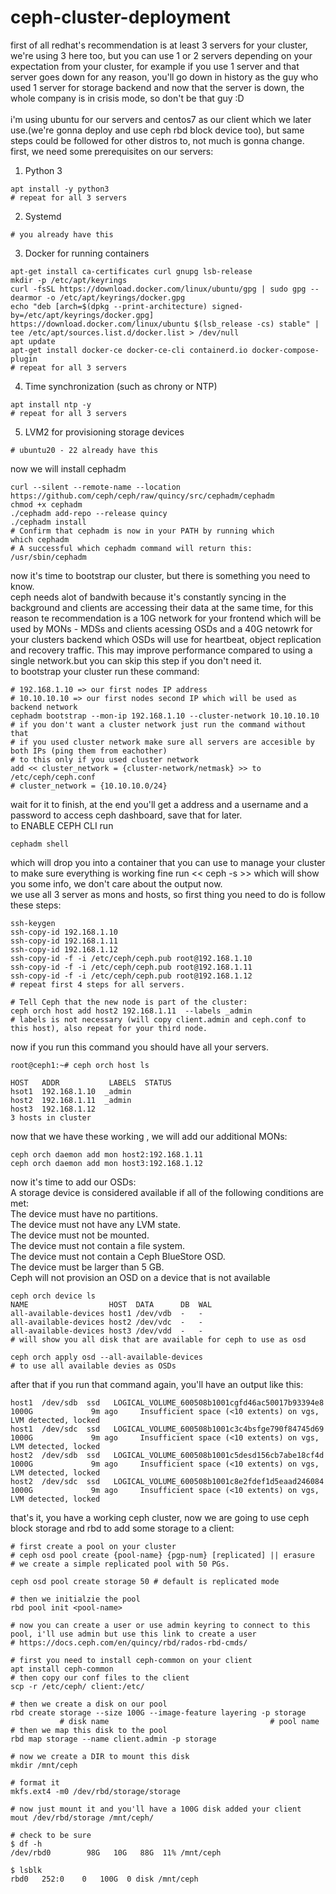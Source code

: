 # ceph-cluster-deployment
first of all redhat's recommendation is at least 3 servers for your cluster, we're using 3 here too, but you can use 1 or 2 servers depending on your expectation from your cluster, for example if you use 1 server and that server goes down for any reason, you'll go down in history as the guy who used 1 server for storage backend and now that the server is down, the whole company is in crisis mode, so don't be that guy :D <br>
<br>
i'm using ubuntu for our servers and centos7 as our client which we later use.(we're gonna deploy and use ceph rbd block device too), but same steps could be followed for other distros to, not much is gonna change.<br>
first, we need some prerequisites on our servers: <br>
1. Python 3
```
apt install -y python3 
# repeat for all 3 servers
```
2. Systemd
```
# you already have this
```
3. Docker for running containers
```
apt-get install ca-certificates curl gnupg lsb-release
mkdir -p /etc/apt/keyrings
curl -fsSL https://download.docker.com/linux/ubuntu/gpg | sudo gpg --dearmor -o /etc/apt/keyrings/docker.gpg
echo "deb [arch=$(dpkg --print-architecture) signed-by=/etc/apt/keyrings/docker.gpg] https://download.docker.com/linux/ubuntu $(lsb_release -cs) stable" | tee /etc/apt/sources.list.d/docker.list > /dev/null
apt update
apt-get install docker-ce docker-ce-cli containerd.io docker-compose-plugin
# repeat for all 3 servers
```
4. Time synchronization (such as chrony or NTP)
```
apt install ntp -y
# repeat for all 3 servers
```
5. LVM2 for provisioning storage devices
```
# ubuntu20 - 22 already have this
```
now we will install cephadm
```
curl --silent --remote-name --location https://github.com/ceph/ceph/raw/quincy/src/cephadm/cephadm
chmod +x cephadm
./cephadm add-repo --release quincy
./cephadm install
# Confirm that cephadm is now in your PATH by running which
which cephadm
# A successful which cephadm command will return this:
/usr/sbin/cephadm
```
now it's time to bootstrap our cluster, but there is something you need to know.<br>
ceph needs alot of bandwith because it's constantly syncing in the background and clients are accessing their data at the same time, for this reason te recommendation is a 10G network for your frontend which will be used by MONs - MDSs and clients acessing OSDs and a 40G netowrk for your clusters backend which OSDs will use for heartbeat, object replication and recovery traffic. This may improve performance compared to using a single network.but you can skip this step if you don't need it.<br>
to bootstrap your cluster run these command: 
```
# 192.168.1.10 => our first nodes IP address
# 10.10.10.10 => our first nodes second IP which will be used as backend network
cephadm bootstrap --mon-ip 192.168.1.10 --cluster-network 10.10.10.10
# if you don't want a cluster network just run the command without that 
# if you used cluster network make sure all servers are accesible by both IPs (ping them from eachother)
# to this only if you used cluster network
add << cluster_network = {cluster-network/netmask} >> to /etc/ceph/ceph.conf
# cluster_network = {10.10.10.0/24}
```
wait for it to finish, at the end you'll get a address and a username and a password to access ceph dashboard, save that for later.<br>
to ENABLE CEPH CLI run 
```
cephadm shell
```
which will drop you into a container that you can use to manage your cluster<br>
to make sure everything is working fine run << ceph -s >> which will show you some info, we don't care about the output now.<br>
we use all 3 server as mons and hosts, so first thing you need to do is follow these steps:
```
ssh-keygen
ssh-copy-id 192.168.1.10
ssh-copy-id 192.168.1.11
ssh-copy-id 192.168.1.12
ssh-copy-id -f -i /etc/ceph/ceph.pub root@192.168.1.10
ssh-copy-id -f -i /etc/ceph/ceph.pub root@192.168.1.11
ssh-copy-id -f -i /etc/ceph/ceph.pub root@192.168.1.12
# repeat first 4 steps for all servers.

# Tell Ceph that the new node is part of the cluster: 
ceph orch host add host2 192.168.1.11  --labels _admin
# labels is not necessary (will copy client.admin and ceph.conf to this host), also repeat for your third node.
```
now if you run this command you should have all your servers.
```
root@ceph1:~# ceph orch host ls

HOST   ADDR           LABELS  STATUS  
hsot1  192.168.1.10  _admin          
host2  192.168.1.11  _admin             
host3  192.168.1.12
3 hosts in cluster
```
now that we have these working , we will add our additional MONs:
```
ceph orch daemon add mon host2:192.168.1.11
ceph orch daemon add mon host3:192.168.1.12
```
now it's time to add our OSDs:<br>
A storage device is considered available if all of the following conditions are met:<br>
The device must have no partitions.<br>
The device must not have any LVM state.<br>
The device must not be mounted.<br>
The device must not contain a file system.<br>
The device must not contain a Ceph BlueStore OSD.<br>
The device must be larger than 5 GB.<br>
Ceph will not provision an OSD on a device that is not available
```
ceph orch device ls
NAME                  HOST  DATA      DB  WAL
all-available-devices host1 /dev/vdb  -   -
all-available-devices host2 /dev/vdc  -   -
all-available-devices host3 /dev/vdd  -   -
# will show you all disk that are available for ceph to use as osd

ceph orch apply osd --all-available-devices
# to use all available devies as OSDs
```
after that if you run that command again, you'll have an output like this:
```
host1  /dev/sdb  ssd   LOGICAL_VOLUME_600508b1001cgfd46ac50017b93394e8  1000G             9m ago     Insufficient space (<10 extents) on vgs, LVM detected, locked  
host1  /dev/sdc  ssd   LOGICAL_VOLUME_600508b1001c3c4bsfge790f84745d69  1000G             9m ago     Insufficient space (<10 extents) on vgs, LVM detected, locked  
host2  /dev/sdb  ssd   LOGICAL_VOLUME_600508b1001c5desd156cb7abe18cf4d  1000G             9m ago     Insufficient space (<10 extents) on vgs, LVM detected, locked  
host2  /dev/sdc  ssd   LOGICAL_VOLUME_600508b1001c8e2fdef1d5eaad246084  1000G             9m ago     Insufficient space (<10 extents) on vgs, LVM detected, locked  
```
that's it, you have a working ceph cluster, now we are going to use ceph block storage and rbd to add some storage to a client:<br>
```
# first create a pool on your cluster
# ceph osd pool create {pool-name} {pgp-num} [replicated] || erasure
# we create a simple replicated pool with 50 PGs.

ceph osd pool create storage 50 # default is replicated mode

# then we initialzie the pool
rbd pool init <pool-name>

# now you can create a user or use admin keyring to connect to this pool, i'll use admin but use this link to create a user
# https://docs.ceph.com/en/quincy/rbd/rados-rbd-cmds/

# first you need to install ceph-common on your client
apt install ceph-common
# then copy our conf files to the client
scp -r /etc/ceph/ client:/etc/

# then we create a disk on our pool
rbd create storage --size 100G --image-feature layering -p storage
           # disk name                                    # pool name
# then we map this disk to the pool
rbd map storage --name client.admin -p storage

# now we create a DIR to mount this disk
mkdir /mnt/ceph

# format it
mkfs.ext4 -m0 /dev/rbd/storage/storage

# now just mount it and you'll have a 100G disk added your client
mout /dev/rbd/storage /mnt/ceph/

# check to be sure
$ df -h
/dev/rbd0        98G   10G   88G  11% /mnt/ceph

$ lsblk
rbd0   252:0    0   100G  0 disk /mnt/ceph
